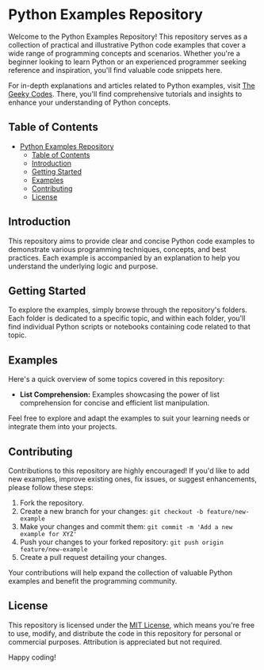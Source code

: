 # Python Examples Repository

Welcome to the Python Examples Repository! This repository serves as a collection of practical and illustrative Python code examples that cover a wide range of programming concepts and scenarios. Whether you're a beginner looking to learn Python or an experienced programmer seeking reference and inspiration, you'll find valuable code snippets here.

For in-depth explanations and articles related to Python examples, visit [The Geeky Codes](https://thegeekycodes.com/). There, you'll find comprehensive tutorials and insights to enhance your understanding of Python concepts.

## Table of Contents

-   [Python Examples Repository](#python-examples-repository)
    -   [Table of Contents](#table-of-contents)
    -   [Introduction](#introduction)
    -   [Getting Started](#getting-started)
    -   [Examples](#examples)
    -   [Contributing](#contributing)
    -   [License](#license)

## Introduction

This repository aims to provide clear and concise Python code examples to demonstrate various programming techniques, concepts, and best practices. Each example is accompanied by an explanation to help you understand the underlying logic and purpose.

## Getting Started

To explore the examples, simply browse through the repository's folders. Each folder is dedicated to a specific topic, and within each folder, you'll find individual Python scripts or notebooks containing code related to that topic.

## Examples

Here's a quick overview of some topics covered in this repository:

-   **List Comprehension:** Examples showcasing the power of list comprehension for concise and efficient list manipulation.

Feel free to explore and adapt the examples to suit your learning needs or integrate them into your projects.

## Contributing

Contributions to this repository are highly encouraged! If you'd like to add new examples, improve existing ones, fix issues, or suggest enhancements, please follow these steps:

1. Fork the repository.
2. Create a new branch for your changes: `git checkout -b feature/new-example`
3. Make your changes and commit them: `git commit -m 'Add a new example for XYZ'`
4. Push your changes to your forked repository: `git push origin feature/new-example`
5. Create a pull request detailing your changes.

Your contributions will help expand the collection of valuable Python examples and benefit the programming community.

## License

This repository is licensed under the [MIT License](LICENSE), which means you're free to use, modify, and distribute the code in this repository for personal or commercial purposes. Attribution is appreciated but not required.

Happy coding!
